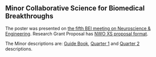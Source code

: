 ## Minor Collaborative Science for Biomedical Breakthroughs

The poster was presented on [the fifth BEI meeting on Neuroscience & Engineering](https://www.aanmelder.nl/145634).
Research Grant Proposal has [NWO XS proposal format](https://www.nwo.nl/en/calls/open-competition-domain-science-xs-package-23-3).

The Minor descriptions are: [Guide Book](https://interactivetextbooks.citg.tudelft.nl/csbb-textbook/intro.html), [Quarter 1](https://studiegids.tudelft.nl/a101_displayCourse.do?course_id=66719) and [Quarter 2](https://studiegids.tudelft.nl/a101_displayCourse.do?course_id=66720) descriptions.